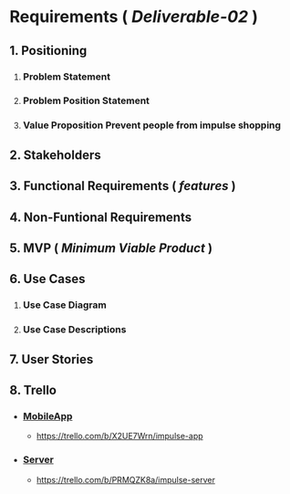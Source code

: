 # Requirements ( *Deliverable-02* )

## 1. Positioning
  1. ### Problem Statement

  1. ### Problem Position Statement

  1. ### Value Proposition Prevent people from impulse shopping

## 2. Stakeholders

## 3. Functional Requirements ( *features* )

## 4. Non-Funtional Requirements

## 5. MVP ( *Minimum Viable Product* )

## 6. Use Cases
  1. ### Use Case Diagram

  1. ### Use Case Descriptions

## 7. User Stories

## 8. Trello
* ### [MobileApp](https://trello.com/b/X2UE7Wrn/impulse-app)
    * https://trello.com/b/X2UE7Wrn/impulse-app
* ### [Server](https://trello.com/b/PRMQZK8a/impulse-server)
    * https://trello.com/b/PRMQZK8a/impulse-server
